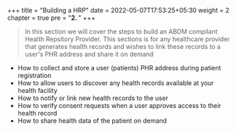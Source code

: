 +++
title = "Building a HRP"
date = 2022-05-07T17:53:25+05:30
weight = 2
chapter = true
pre = "<b>2. </b>"
+++

>In this section we will cover the steps to build an ABDM compilant Health Repsitory Provider. This sections is for any healthcare provider that generates health records and wishes to link these records to a user's PHR address and share it on demand


- How to collect and store a user (patients) PHR address during patient registration
- How to allow users to discover any health records available at your health facility
- How to notify or link new health records to the user
- How to verify consent requests when a user approves access to their health record
- How to share health data of the patient on demand 
